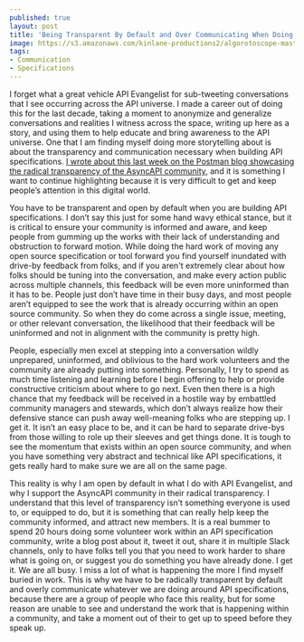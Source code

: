 ```yaml
---
published: true
layout: post
title: 'Being Transparent By Default and Over Communicating When Doing API Specifications'
image: https://s3.amazonaws.com/kinlane-productions2/algorotoscope-master/udnie-IMG_4564.jpg
tags:
- Communication
- Specifications
---
```

I forget what a great vehicle API Evangelist for sub-tweeting conversations that I see occurring across the API universe.  I made a career out of doing this for the last decade, taking a moment to anonymize and generalize conversations and realities I witness across the space, writing up here as a story, and using them to help educate and bring awareness to the API universe. One that I am finding myself doing more storytelling about is about the transparency and communication necessary when building API specifications. [I wrote about this last week on the Postman blog showcasing the radical transparency of the AsyncAPI community](https://blog.postman.com/managing-next-generation-of-api-specifications/), and it is something I want to continue highlighting because it is very difficult to get and keep people’s attention in this digital world.

You have to be transparent and open by default when you are building API specifications. I don’t say this just for some hand wavy ethical stance, but it is critical to ensure your community is informed and aware, and keep people from gumming up the works with their lack of understanding and obstruction to forward motion. While doing the hard work of moving any open source specification or tool forward you find yourself inundated with drive-by feedback from folks, and if you aren't extremely clear about how folks should be tuning into the conversation, and make every action public across multiple channels, this feedback will be even more uninformed than it has to be. People just don’t have time in their busy days, and most people aren’t equipped to see the work that is already occurring within an open source community. So when they do come across a single issue, meeting, or other relevant conversation, the likelihood that their feedback will be uninformed and not in alignment with the community is pretty high.

People, especially men excel at stepping into a conversation wildly unprepared, uninformed, and oblivious to the hard work volunteers and the community are already putting into something. Personally, I try to spend as much time listening and learning before I begin offering to help or provide constructive criticism about where to go next. Even then there is a high chance that my feedback will be received in a hostile way by embattled community managers and stewards, which don’t always realize how their defensive stance can push away well-meaning folks who are stepping up. I get it. It isn’t an easy place to be, and it can be hard to separate drive-bys from those willing to role up their sleeves and get things done. It is tough to see the momentum that exists within an open source community, and when you have something very abstract and technical like API specifications, it gets really hard to make sure we are all on the same page.

This reality is why I am open by default in what I do with API Evangelist, and why I support the AsyncAPI community in their radical transparency. I understand that this level of transparency isn’t something everyone is used to, or equipped to do, but it is something that can really help keep the community informed, and attract new members. It is a real bummer to spend 20 hours doing some volunteer work within an API specification community, write a blog post about it, tweet it out, share it in multiple Slack channels, only to have folks tell you that you need to work harder to share what is going on, or suggest you do something you have already done. I get it. We are all busy. I miss a lot of what is happening the more I find myself buried in work. This is why we have to be radically transparent by default and overly communicate whatever we are doing around API specifications, because there are a group of people who face this reality, but for some reason are unable to see and understand the work that is happening within a community, and take a moment out of their to get up to speed before they speak up.